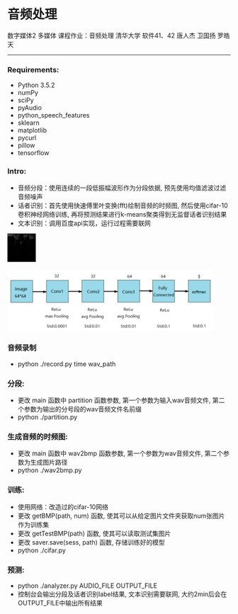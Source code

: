 # 音频处理
数字媒体2 多媒体 课程作业：音频处理
清华大学 软件41、42 唐人杰 卫国扬 罗皓天
***

### Requirements:
* Python 3.5.2
* numPy
* sciPy
* pyAudio
* python_speech_features
* sklearn
* matplotlib
* pycurl
* pillow
* tensorflow

### Intro:
* 音频分段：使用连续的一段低振幅波形作为分段依据, 预先使用均值滤波过滤音频噪声
* 话者识别：首先使用快速傅里叶变换(fft)绘制音频的时频图, 然后使用cifar-10卷积神经网络训练, 再将预测结果进行k-means聚类得到无监督话者识别结果
* 文本识别：调用百度api实现，运行过程需要联网

![ftimg](/img/ftimg.bmp)

![network](/img/network.png)

### 音频录制
* python ./record.py time wav_path

### 分段:
* 更改 main 函数中 partition 函数参数, 第一个参数为输入wav音频文件, 第二个参数为输出的分号段的wav音频文件名前缀
* python ./partition.py

### 生成音频的时频图:
* 更改 main 函数中 wav2bmp 函数参数, 第一个参数为wav音频文件, 第二个参数为生成图片路径
* python ./wav2bmp.py

### 训练:
* 使用网络：改造过的cifar-10网络
* 更改 getBMP(path, num) 函数, 使其可以从给定图片文件夹获取num张图片作为训练集
* 更改 getTestBMP(path) 函数, 使其可以读取测试集图片
* 更改 saver.save(sess, path) 函数, 存储训练好的模型
* python ./cifar.py

### 预测:
* python ./analyzer.py AUDIO_FILE OUTPUT_FILE
* 控制台会输出分段及话者识别label结果, 文本识别需要联网, 大约2min后会在OUTPUT_FILE中输出所有结果
